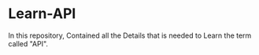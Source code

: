 # Learn-API
In this repository, Contained all the Details that is needed to Learn the term called "API".
